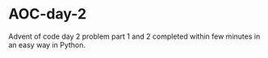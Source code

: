 # AOC-day-2
Advent of code day 2 problem part 1 and 2 completed within few minutes in an easy way in Python.
